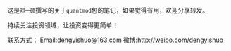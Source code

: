 这是`邓一硕`撰写的关于`quantmod`包的笔记，如果觉得有用，欢迎分享转发。

持续关注投资领域，让投资变得更简单！

联系方式：
Email:dengyishuo@163.com
微博:http://weibo.com/dengyishuo
